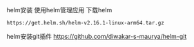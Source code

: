helm安装
使用helm管理应用
下载helm
```
https://get.helm.sh/helm-v2.16.1-linux-arm64.tar.gz
```
helm安装git插件
https://github.com/diwakar-s-maurya/helm-git
